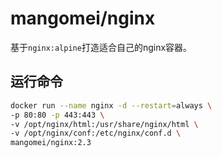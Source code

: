 # mangomei/nginx
基于`nginx:alpine`打造适合自己的nginx容器。

## 运行命令
``` bash
docker run --name nginx -d --restart=always \
-p 80:80 -p 443:443 \
-v /opt/nginx/html:/usr/share/nginx/html \
-v /opt/nginx/conf:/etc/nginx/conf.d \
mangomei/nginx:2.3
```